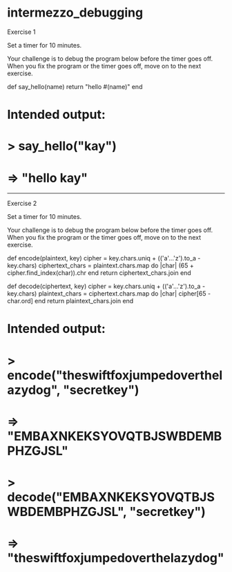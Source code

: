 # intermezzo_debugging


Exercise 1

Set a timer for 10 minutes.

Your challenge is to debug the program below before the timer goes off. When you fix the program or the timer goes off, move on to the next exercise.

def say_hello(name)
  return "hello #(name)"
end

# Intended output:
#
# > say_hello("kay")
# => "hello kay"


---------------------------------------------------------------------------------------------------------------------------------------------------------


Exercise 2

Set a timer for 10 minutes.

Your challenge is to debug the program below before the timer goes off. When you fix the program or the timer goes off, move on to the next exercise.

def encode(plaintext, key)
  cipher = key.chars.uniq + (('a'...'z').to_a - key.chars)
  ciphertext_chars = plaintext.chars.map do |char|
    (65 + cipher.find_index(char)).chr
  end
  return ciphertext_chars.join
end

def decode(ciphertext, key)
  cipher = key.chars.uniq + (('a'...'z').to_a - key.chars)
  plaintext_chars = ciphertext.chars.map do |char|
    cipher[65 - char.ord]
  end
  return plaintext_chars.join
end

# Intended output:
#
# > encode("theswiftfoxjumpedoverthelazydog", "secretkey")
# => "EMBAXNKEKSYOVQTBJSWBDEMBPHZGJSL"
#
# > decode("EMBAXNKEKSYOVQTBJSWBDEMBPHZGJSL", "secretkey")
# => "theswiftfoxjumpedoverthelazydog"
